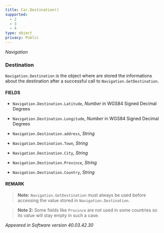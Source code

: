 ```yaml
---
title: Car.Destination()
supported:
  - 2
  - 3
  - 4
type: object
privacy: Public
---
```


*Navigation*

### Destination

`Navigation.Destination` is the object where are stored the informations about the destination after a successful call to `Navigation.GetDestination`.

#### FIELDS

- `Navigation.Destination.Latitude`, *Number* in WGS84 Signed Decimal Degrees

- `Navigation.Destination.Longitude`, *Number* in WGS84 Signed Decimal Degrees

- `Navigation.Destination.address`, *String*

- `Navigation.Destination.Town`, *String*

- `Navigation.Destination.City`, *String*

- `Navigation.Destination.Province`, *String* 

- `Navigation.Destination.Country`, *String*

#### REMARK

>**Note:** `Navigation.GetDestination` must always be used before accessing the value stored in `Navigation.Destination`.

>**Note 2:** Some fields like `Province` are not used in some countries so its value will stay empty in such a case.

*Appeared in Software version 40.03.42.30*